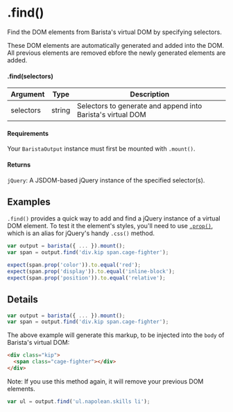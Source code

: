 # .find()

Find the DOM elements from Barista's virtual DOM by specifying selectors.

These DOM elements are automatically generated and added into the DOM. All previous elements are removed ebfore the newly generated elements are added.


#### .find(selectors)

| Argument | Type | Description |
| --- | --- | --- |
| selectors | string | Selectors to generate and append into Barista's virtual DOM |


#### Requirements

Your `BaristaOutput` instance must first be mounted with `.mount()`.


#### Returns

`jQuery`: A JSDOM-based jQuery instance of the specified selector(s).



## Examples

`.find()` provides a quick way to add and find a jQuery instance of a virtual DOM element. To test it the element's styles, you'll need to use [`.prop()`](/prop.md), which is an alias for jQuery's handy `.css()` method.

```js
var output = barista({ ... }).mount();
var span = output.find('div.kip span.cage-fighter');

expect(span.prop('color')).to.equal('red');
expect(span.prop('display')).to.equal('inline-block');
expect(span.prop('position')).to.equal('relative');
```



## Details

```js
var output = barista({ ... }).mount();
var span = output.find('div.kip span.cage-fighter');
```

The above example will generate this markup, to be injected into the `body` of Barista's virtual DOM:
```html
<div class="kip">
  <span class="cage-fighter"></div>
</div>
```

Note: If you use this method again, it will remove your previous DOM elements.

```js
var ul = output.find('ul.napolean.skills li');
```
